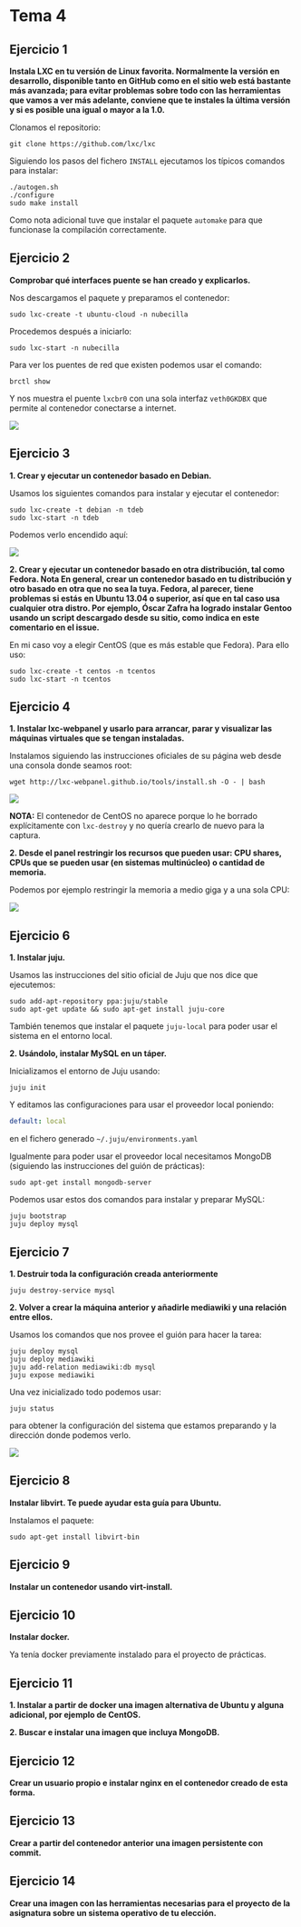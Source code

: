 
Tema 4
======

Ejercicio 1
-----------

**Instala LXC en tu versión de Linux favorita. Normalmente la versión en desarrollo, disponible tanto en GitHub como en el sitio web está bastante más avanzada; para evitar problemas sobre todo con las herramientas que vamos a ver más adelante, conviene que te instales la última versión y si es posible una igual o mayor a la 1.0.**

Clonamos el repositorio:

```shell
git clone https://github.com/lxc/lxc
```

Siguiendo los pasos del fichero `INSTALL` ejecutamos los típicos comandos para instalar:

```shell
./autogen.sh
./configure
sudo make install
```

Como nota adicional tuve que instalar el paquete `automake` para que funcionase la compilación correctamente.


Ejercicio 2
-----------

**Comprobar qué interfaces puente se han creado y explicarlos.**

Nos descargamos el paquete y preparamos el contenedor:

```shell
sudo lxc-create -t ubuntu-cloud -n nubecilla
```

Procedemos después a iniciarlo:

```shell
sudo lxc-start -n nubecilla
```

Para ver los puentes de red que existen podemos usar el comando:

```shell
brctl show
```

Y nos muestra el puente `lxcbr0` con una sola interfaz `veth0GKDBX` que permite al contenedor conectarse a internet.

![](https://raw.githubusercontent.com/ernestoalejo/ivimages/master/img1.png)


Ejercicio 3
-----------

**1. Crear y ejecutar un contenedor basado en Debian.**

Usamos los siguientes comandos para instalar y ejecutar el contenedor:

```shell
sudo lxc-create -t debian -n tdeb
sudo lxc-start -n tdeb
```

Podemos verlo encendido aquí:

![](https://raw.githubusercontent.com/ernestoalejo/ivimages/master/img6.png)

**2. Crear y ejecutar un contenedor basado en otra distribución, tal como Fedora. Nota En general, crear un contenedor basado en tu distribución y otro basado en otra que no sea la tuya. Fedora, al parecer, tiene problemas si estás en Ubuntu 13.04 o superior, así que en tal caso usa cualquier otra distro. Por ejemplo, Óscar Zafra ha logrado instalar Gentoo usando un script descargado desde su sitio, como indica en este comentario en el issue.**

En mi caso voy a elegir CentOS (que es más estable que Fedora). Para ello uso:

```shell
sudo lxc-create -t centos -n tcentos
sudo lxc-start -n tcentos
```


Ejercicio 4
-----------

**1. Instalar lxc-webpanel y usarlo para arrancar, parar y visualizar las máquinas virtuales que se tengan instaladas.**

Instalamos siguiendo las instrucciones oficiales de su página web desde una consola donde seamos root:

```shell
wget http://lxc-webpanel.github.io/tools/install.sh -O - | bash
```

![](https://raw.githubusercontent.com/ernestoalejo/ivimages/master/img4.png)

**NOTA:** El contenedor de CentOS no aparece porque lo he borrado explícitamente con ```lxc-destroy``` y no quería crearlo de nuevo para la captura.


**2. Desde el panel restringir los recursos que pueden usar: CPU shares, CPUs que se pueden usar (en sistemas multinúcleo) o cantidad de memoria.**

Podemos por ejemplo restringir la memoria a medio giga y a una sola CPU:

![](https://raw.githubusercontent.com/ernestoalejo/ivimages/master/img5.png)


Ejercicio 6
-----------

**1. Instalar juju.**

Usamos las instrucciones del sitio oficial de Juju que nos dice que ejecutemos:

```shell
sudo add-apt-repository ppa:juju/stable
sudo apt-get update && sudo apt-get install juju-core
```

También tenemos que instalar el paquete `juju-local` para poder usar el sistema en el entorno local.


**2. Usándolo, instalar MySQL en un táper.**

Inicializamos el entorno de Juju usando:

```shell
juju init
```

Y editamos las configuraciones para usar el proveedor local poniendo:

```yaml
default: local
```

en el fichero generado `~/.juju/environments.yaml`

Igualmente para poder usar el proveedor local necesitamos MongoDB (siguiendo las instrucciones del guión de prácticas):

```shell
sudo apt-get install mongodb-server
```

Podemos usar estos dos comandos para instalar y preparar MySQL:

```shell
juju bootstrap
juju deploy mysql
```


Ejercicio 7
-----------

**1. Destruir toda la configuración creada anteriormente**

```shell
juju destroy-service mysql
```


**2. Volver a crear la máquina anterior y añadirle mediawiki y una relación entre ellos.**

Usamos los comandos que nos provee el guión para hacer la tarea:

```shell
juju deploy mysql
juju deploy mediawiki
juju add-relation mediawiki:db mysql
juju expose mediawiki
```

Una vez inicializado todo podemos usar:

```shell
juju status
```

para obtener la configuración del sistema que estamos preparando y la dirección donde podemos verlo.

![](https://raw.githubusercontent.com/ernestoalejo/ivimages/master/img7.png)


Ejercicio 8
-----------

**Instalar libvirt. Te puede ayudar esta guía para Ubuntu.**

Instalamos el paquete:

```shell
sudo apt-get install libvirt-bin
```


Ejercicio 9
-----------

**Instalar un contenedor usando virt-install.**


Ejercicio 10
------------

**Instalar docker.**

Ya tenía docker previamente instalado para el proyecto de prácticas.


Ejercicio 11
------------

**1. Instalar a partir de docker una imagen alternativa de Ubuntu y alguna adicional, por ejemplo de CentOS.**

**2. Buscar e instalar una imagen que incluya MongoDB.**


Ejercicio 12
------------

**Crear un usuario propio e instalar nginx en el contenedor creado de esta forma.**


Ejercicio 13
------------

**Crear a partir del contenedor anterior una imagen persistente con commit.**


Ejercicio 14
------------

**Crear una imagen con las herramientas necesarias para el proyecto de la asignatura sobre un sistema operativo de tu elección.**
